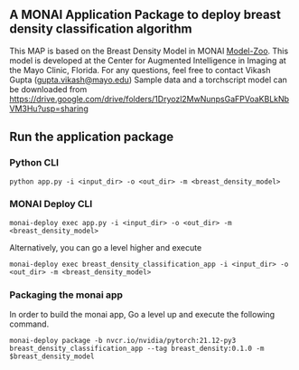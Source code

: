 ## A MONAI Application Package to deploy breast density classification algorithm 
This MAP is based on the Breast Density Model in MONAI [Model-Zoo](https://github.com/Project-MONAI/model-zoo). This model is developed at the Center for Augmented Intelligence in Imaging at the Mayo Clinic, Florida. 
For any questions, feel free to contact Vikash Gupta (gupta.vikash@mayo.edu)
Sample data and a torchscript model can be downloaded from https://drive.google.com/drive/folders/1Dryozl2MwNunpsGaFPVoaKBLkNbVM3Hu?usp=sharing


## Run the application package
### Python CLI 
```
python app.py -i <input_dir> -o <out_dir> -m <breast_density_model> 
```

### MONAI Deploy CLI
```
monai-deploy exec app.py -i <input_dir> -o <out_dir> -m <breast_density_model> 
```
Alternatively, you can go a level higher and execute 
```
monai-deploy exec breast_density_classification_app -i <input_dir> -o <out_dir> -m <breast_density_model>
```


### Packaging the monai app
In order to build the monai app, Go a level up and execute the following command.
```
monai-deploy package -b nvcr.io/nvidia/pytorch:21.12-py3 breast_density_classification_app --tag breast_density:0.1.0 -m $breast_density_model
```


